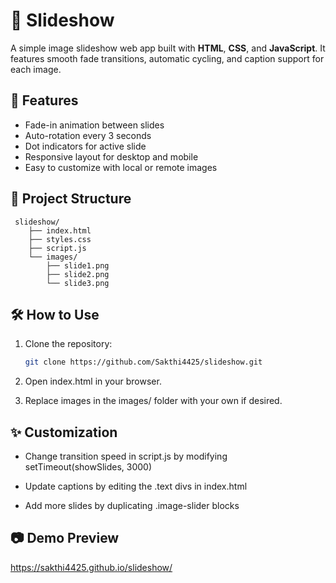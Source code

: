 # 📸 Slideshow

A simple image slideshow web app built with **HTML**, **CSS**, and **JavaScript**. It features smooth fade transitions, automatic cycling, and caption support for each image.

## 🚀 Features

- Fade-in animation between slides  
- Auto-rotation every 3 seconds  
- Dot indicators for active slide  
- Responsive layout for desktop and mobile  
- Easy to customize with local or remote images

## 📁 Project Structure
<pre><code> slideshow/ 
    ├── index.html 
    ├── styles.css 
    ├── script.js 
    └── images/ 
        ├── slide1.png 
        ├── slide2.png 
        └── slide3.png </code></pre>

## 🛠️ How to Use

1. Clone the repository:
   ```bash
   git clone https://github.com/Sakthi4425/slideshow.git
2. Open index.html in your browser.

3. Replace images in the images/ folder with your own if desired.

## ✨ Customization

* Change transition speed in script.js by modifying setTimeout(showSlides, 3000)

* Update captions by editing the .text divs in index.html

* Add more slides by duplicating .image-slider blocks

## 📷 Demo Preview
 https://sakthi4425.github.io/slideshow/
